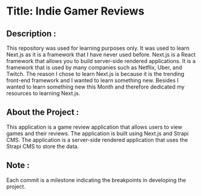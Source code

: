 # Title:  Indie Gamer Reviews

## Description :
This repository was used for learning purposes only. It was used to learn Next.js as it is a framework that I have never used before. Next.js is a React framework that allows you to build server-side rendered applications. It is a framework that is used by many companies such as Netflix, Uber, and Twitch. The reason I chose to learn Next.js is because it is the trending front-end framework and I wanted to learn something new. Besides I wanted to learn something new this Month and therefore dedicated my resources to learning Next.js.


## About the Project :
This application is a game review application that allows users to view games and their reviews. The application is built using Next.js and Strapi CMS. The application is a server-side rendered application that uses the Strapi CMS to store the data. 

## Note : 
Each commit is a milestone indicating the breakpoints in developing the project.
